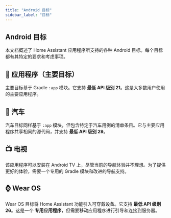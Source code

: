 ```yaml
---
title: "Android 目标"
sidebar_label: "目标"
---
```


## Android 目标

本文档概述了 Home Assistant 应用程序所支持的各种 Android 目标。每个目标都有其特定的要求和考虑事项。

## 📱 应用程序（主要目标）

主要目标基于 Gradle `:app` 模块。它支持 **最低 API 级别 21**。这是大多数用户使用的主要应用程序。

## 🚗 汽车

汽车目标同样基于 `:app` 模块，但包含特定于汽车用例的清单条目。它与主要应用程序共享相同的源代码，并支持 **最低 API 级别 29**。

## 📺 电视

该应用程序可以安装在 Android TV 上，尽管当前的导航体验并不理想。为了提供更好的体验，需要一个专用的 Gradle 模块和改进的导航支持。

## ⌚ Wear OS

Wear OS 目标将 Home Assistant 功能引入可穿戴设备。它支持 **最低 API 级别 26**。这是一个 **专用应用程序**，但需要移动应用程序进行引导和连接到服务器。